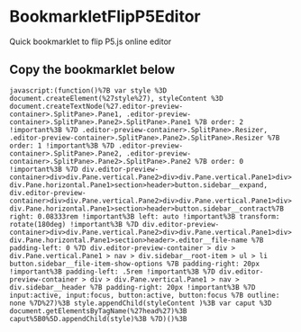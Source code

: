 # BookmarkletFlipP5Editor
Quick bookmarklet to flip P5.js online editor

## Copy the bookmarklet below

`javascript:(function()%7B var style %3D document.createElement(%27style%27), styleContent %3D document.createTextNode(%27.editor-preview-container>.SplitPane>.Pane1, .editor-preview-container>.SplitPane>.Pane2>.SplitPane>.Pane1 %7B order: 2 !important%3B %7D .editor-preview-container>.SplitPane>.Resizer, .editor-preview-container>.SplitPane>.Pane2>.SplitPane>.Resizer %7B order: 1 !important%3B %7D .editor-preview-container>.SplitPane>.Pane2, .editor-preview-container>.SplitPane>.Pane2>.SplitPane>.Pane2 %7B order: 0 !important%3B %7D div.editor-preview-container>div>div.Pane.vertical.Pane2>div>div.Pane.vertical.Pane1>div>div.Pane.horizontal.Pane1>section>header>button.sidebar__expand, div.editor-preview-container>div>div.Pane.vertical.Pane2>div>div.Pane.vertical.Pane1>div>div.Pane.horizontal.Pane1>section>header>button.sidebar__contract%7B right: 0.08333rem !important%3B left: auto !important%3B transform: rotate(180deg) !important%3B %7D div.editor-preview-container>div>div.Pane.vertical.Pane2>div>div.Pane.vertical.Pane1>div>div.Pane.horizontal.Pane1>section>header>.editor__file-name %7B padding-left: 0 %7D div.editor-preview-container > div > div.Pane.vertical.Pane1 > nav > div.sidebar__root-item > ul > li button.sidebar__file-item-show-options %7B padding-right: 20px !important%3B padding-left: .5rem !important%3B %7D div.editor-preview-container > div > div.Pane.vertical.Pane1 > nav > div.sidebar__header %7B padding-right: 20px !important%3B %7D input:active, input:focus, button:active, button:focus %7B outline: none %7D%27)%3B style.appendChild(styleContent )%3B var caput %3D document.getElementsByTagName(%27head%27)%3B caput%5B0%5D.appendChild(style)%3B %7D)()%3B`
